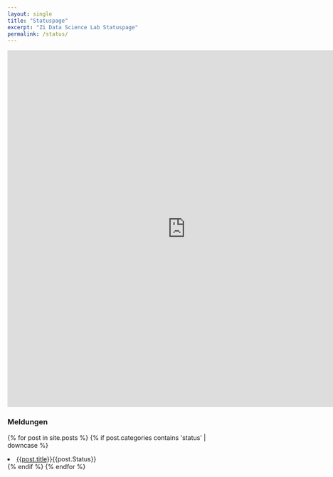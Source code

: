 ```yaml
---
layout: single
title: "Statuspage"
excerpt: "Zi Data Science Lab Statuspage"
permalink: /status/
---
```


<iframe title="" aria-label="Tabelle" id="datawrapper-chart-7bIKa" src="https://datawrapper.dwcdn.net/7bIKa/5/" scrolling="no" frameborder="0" style="border: none;" width="800" height="801"></iframe>


### Meldungen

{% for post in site.posts %}
{% if post.categories contains 'status' | downcase %}
<li>
<a href="{{post.url}}">{{post.title}}</a><span class="statusbadge">{{post.Status}}</span>
</li>
{% endif %}
{% endfor %}

